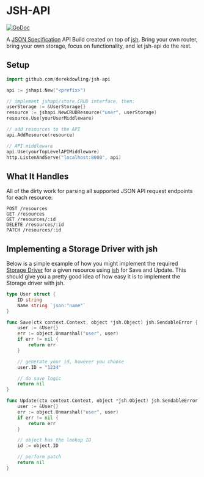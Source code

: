 # JSH-API

[![GoDoc](https://godoc.org/github.com/derekdowling/go-json-spec-handler?status.png)](https://godoc.org/github.com/derekdowling/jsh-api)

A [JSON Specification](http://jsonapi.org) API Build created on top of
[jsh](http://github.com/derekdowling/go-json-spec-handler). Bring your own
router, bring your own storage, focus on functionality, and let jsh-api do the
rest.

## Setup

```go
import github.com/derekdowling/jsh-api

api := jshapi.New("<prefix>")

// implement jshapi/store.CRUD interface, then:
userStorage := &UserStorage{}
resource := jshapi.NewCRUDResource("user", userStorage)
resource.Use(yourUserMiddleware)

// add resources to the API
api.AddResource(resource)

// API middleware
api.Use(yourTopLevelAPIMiddleware)
http.ListenAndServe("localhost:8000", api)
```

## What It Handles

All of the dirty work for parsing all supported JSON API request endpoints for
each resource:

```
POST /resources
GET /resources
GET /resources/:id
DELETE /resources/:id
PATCH /resources/:id
```

## Implementing a Storage Driver with jsh

Below is a simple example of how you might implement the required 
[Storage Driver](https://godoc.org/github.com/derekdowling/jsh-api/store#CRUD) for a
given resource using
[jsh](https://godoc.org/github.com/derekdowling/go-json-spec-handler) for Save
and Update. This should give you a pretty good idea of how easy it is to
implement the Storage driver with jsh.


```go
type User struct {
    ID string
    Name string `json:"name"`
}

func Save(ctx context.Context, object *jsh.Object) jsh.SendableError {
    user := &User{}
    err := object.Unmarshal("user", user)
    if err != nil {
        return err
    }

    // generate your id, however you choose
    user.ID = "1234"

    // do save logic
    return nil
}

func Update(ctx context.Context, object *jsh.Object) jsh.SendableError {
    user := &User{}
    err := object.Unmarshal("user", user)
    if err != nil {
        return err
    }

    // object has the lookup ID
    id := object.ID

    // perform patch
    return nil
}
```
